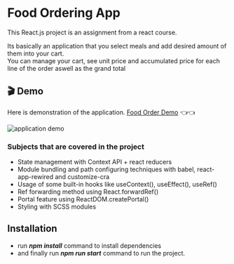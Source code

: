 # Food Ordering App

This React.js project is an assignment from a react course.

Its basically an application that you select meals and add desired amount of them into your cart.</br>
You can manage your cart, see unit price and accumulated price for each line of the order aswell as the grand total

## :clapper: Demo

Here is demonstration of the application. [Food Order Demo](https://arsendemirci-food-order.netlify.app/) 👈:point_left:

![application demo](/public/images/app_demo.gif)

### Subjects that are covered in the project

- State management with Context API + react reducers
- Module bundling and path configuring techniques with babel, react-app-rewired and customize-cra
- Usage of some built-in hooks like useContext(), useEffect(), useRef()
- Ref forwarding method using React.forwardRef()
- Portal feature using ReactDOM.createPortal()
- Styling with SCSS modules

## Installation

- run **_npm install_** command to install dependencies
- and finally run **_npm run start_** command to run the project.
